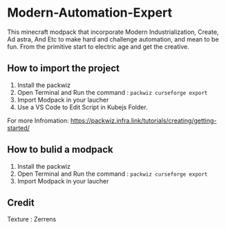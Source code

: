 # Modern-Automation-Expert

This minecraft modpack that incorporate Modern Industrialization, Create, Ad astra, And Etc to make hard and challenge automation, and mean to be fun.
From the primitive start to electric age and get the creative.

## How to import the project

1. Install the packwiz
2. Open Terminal and Run the command : ```packwiz curseforge export```
3. Import Modpack in your laucher
4. Use a VS Code to Edit Script in Kubejs Folder.

For more Infromation: <https://packwiz.infra.link/tutorials/creating/getting-started/>

## How to bulid a modpack

1. Install the packwiz
2. Open Terminal and Run the command : ```packwiz curseforge export```
3. Import Modpack in your laucher

## Credit
Texture : Zerrens

